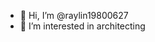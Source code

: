 - 👋 Hi, I’m @raylin19800627
- 👀 I’m interested in architecting

<!---
raylin19800627/raylin19800627 is a ✨ special ✨ repository because its `README.md` (this file) appears on your GitHub profile.
You can click the Preview link to take a look at your changes.
--->
